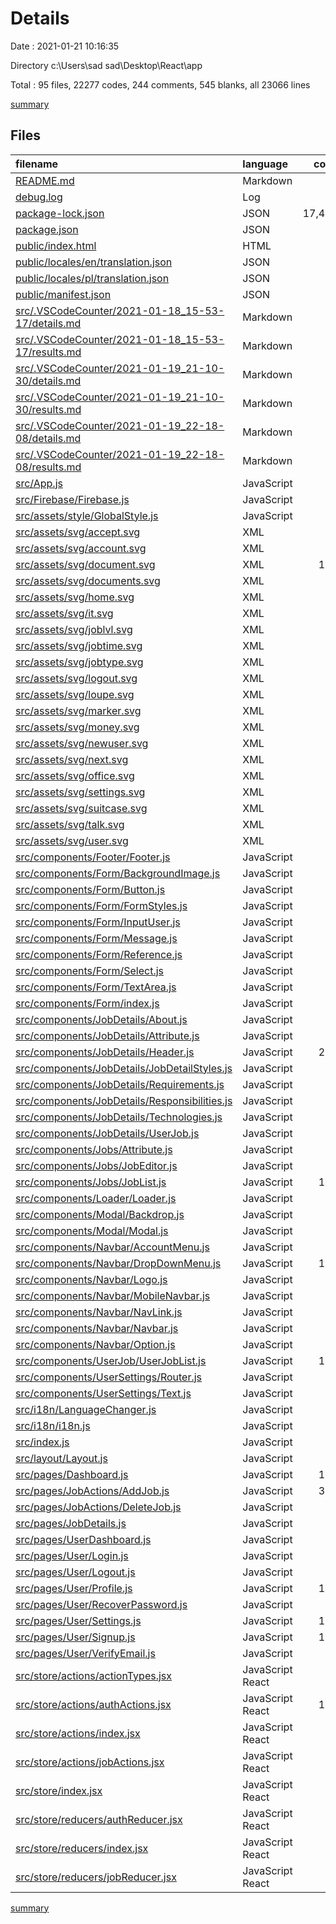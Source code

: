 # Details

Date : 2021-01-21 10:16:35

Directory c:\Users\sad sad\Desktop\React\app

Total : 95 files,  22277 codes, 244 comments, 545 blanks, all 23066 lines

[summary](results.md)

## Files
| filename | language | code | comment | blank | total |
| :--- | :--- | ---: | ---: | ---: | ---: |
| [README.md](/README.md) | Markdown | 40 | 0 | 33 | 73 |
| [debug.log](/debug.log) | Log | 2 | 0 | 1 | 3 |
| [package-lock.json](/package-lock.json) | JSON | 17,468 | 0 | 1 | 17,469 |
| [package.json](/package.json) | JSON | 56 | 0 | 1 | 57 |
| [public/index.html](/public/index.html) | HTML | 26 | 23 | 1 | 50 |
| [public/locales/en/translation.json](/public/locales/en/translation.json) | JSON | 10 | 0 | 0 | 10 |
| [public/locales/pl/translation.json](/public/locales/pl/translation.json) | JSON | 10 | 0 | 0 | 10 |
| [public/manifest.json](/public/manifest.json) | JSON | 25 | 0 | 1 | 26 |
| [src/.VSCodeCounter/2021-01-18_15-53-17/details.md](/src/.VSCodeCounter/2021-01-18_15-53-17/details.md) | Markdown | 89 | 0 | 6 | 95 |
| [src/.VSCodeCounter/2021-01-18_15-53-17/results.md](/src/.VSCodeCounter/2021-01-18_15-53-17/results.md) | Markdown | 38 | 0 | 7 | 45 |
| [src/.VSCodeCounter/2021-01-19_21-10-30/details.md](/src/.VSCodeCounter/2021-01-19_21-10-30/details.md) | Markdown | 94 | 0 | 6 | 100 |
| [src/.VSCodeCounter/2021-01-19_21-10-30/results.md](/src/.VSCodeCounter/2021-01-19_21-10-30/results.md) | Markdown | 41 | 0 | 7 | 48 |
| [src/.VSCodeCounter/2021-01-19_22-18-08/details.md](/src/.VSCodeCounter/2021-01-19_22-18-08/details.md) | Markdown | 95 | 0 | 6 | 101 |
| [src/.VSCodeCounter/2021-01-19_22-18-08/results.md](/src/.VSCodeCounter/2021-01-19_22-18-08/results.md) | Markdown | 42 | 0 | 7 | 49 |
| [src/App.js](/src/App.js) | JavaScript | 83 | 0 | 7 | 90 |
| [src/Firebase/Firebase.js](/src/Firebase/Firebase.js) | JavaScript | 14 | 0 | 3 | 17 |
| [src/assets/style/GlobalStyle.js](/src/assets/style/GlobalStyle.js) | JavaScript | 28 | 0 | 9 | 37 |
| [src/assets/svg/accept.svg](/src/assets/svg/accept.svg) | XML | 1 | 0 | 0 | 1 |
| [src/assets/svg/account.svg](/src/assets/svg/account.svg) | XML | 42 | 1 | 1 | 44 |
| [src/assets/svg/document.svg](/src/assets/svg/document.svg) | XML | 100 | 1 | 1 | 102 |
| [src/assets/svg/documents.svg](/src/assets/svg/documents.svg) | XML | 1 | 0 | 0 | 1 |
| [src/assets/svg/home.svg](/src/assets/svg/home.svg) | XML | 1 | 0 | 0 | 1 |
| [src/assets/svg/it.svg](/src/assets/svg/it.svg) | XML | 76 | 1 | 1 | 78 |
| [src/assets/svg/joblvl.svg](/src/assets/svg/joblvl.svg) | XML | 50 | 1 | 1 | 52 |
| [src/assets/svg/jobtime.svg](/src/assets/svg/jobtime.svg) | XML | 51 | 1 | 1 | 53 |
| [src/assets/svg/jobtype.svg](/src/assets/svg/jobtype.svg) | XML | 1 | 0 | 0 | 1 |
| [src/assets/svg/logout.svg](/src/assets/svg/logout.svg) | XML | 1 | 0 | 0 | 1 |
| [src/assets/svg/loupe.svg](/src/assets/svg/loupe.svg) | XML | 42 | 1 | 1 | 44 |
| [src/assets/svg/marker.svg](/src/assets/svg/marker.svg) | XML | 1 | 0 | 0 | 1 |
| [src/assets/svg/money.svg](/src/assets/svg/money.svg) | XML | 51 | 1 | 1 | 53 |
| [src/assets/svg/newuser.svg](/src/assets/svg/newuser.svg) | XML | 1 | 0 | 0 | 1 |
| [src/assets/svg/next.svg](/src/assets/svg/next.svg) | XML | 41 | 1 | 1 | 43 |
| [src/assets/svg/office.svg](/src/assets/svg/office.svg) | XML | 1 | 0 | 0 | 1 |
| [src/assets/svg/settings.svg](/src/assets/svg/settings.svg) | XML | 1 | 0 | 0 | 1 |
| [src/assets/svg/suitcase.svg](/src/assets/svg/suitcase.svg) | XML | 47 | 1 | 1 | 49 |
| [src/assets/svg/talk.svg](/src/assets/svg/talk.svg) | XML | 1 | 0 | 0 | 1 |
| [src/assets/svg/user.svg](/src/assets/svg/user.svg) | XML | 1 | 0 | 0 | 1 |
| [src/components/Footer/Footer.js](/src/components/Footer/Footer.js) | JavaScript | 12 | 0 | 4 | 16 |
| [src/components/Form/BackgroundImage.js](/src/components/Form/BackgroundImage.js) | JavaScript | 70 | 0 | 5 | 75 |
| [src/components/Form/Button.js](/src/components/Form/Button.js) | JavaScript | 22 | 0 | 5 | 27 |
| [src/components/Form/FormStyles.js](/src/components/Form/FormStyles.js) | JavaScript | 79 | 0 | 8 | 87 |
| [src/components/Form/InputUser.js](/src/components/Form/InputUser.js) | JavaScript | 24 | 0 | 4 | 28 |
| [src/components/Form/Message.js](/src/components/Form/Message.js) | JavaScript | 28 | 0 | 4 | 32 |
| [src/components/Form/Reference.js](/src/components/Form/Reference.js) | JavaScript | 23 | 0 | 5 | 28 |
| [src/components/Form/Select.js](/src/components/Form/Select.js) | JavaScript | 28 | 0 | 4 | 32 |
| [src/components/Form/TextArea.js](/src/components/Form/TextArea.js) | JavaScript | 30 | 0 | 5 | 35 |
| [src/components/Form/index.js](/src/components/Form/index.js) | JavaScript | 7 | 0 | 3 | 10 |
| [src/components/JobDetails/About.js](/src/components/JobDetails/About.js) | JavaScript | 39 | 0 | 9 | 48 |
| [src/components/JobDetails/Attribute.js](/src/components/JobDetails/Attribute.js) | JavaScript | 22 | 0 | 5 | 27 |
| [src/components/JobDetails/Header.js](/src/components/JobDetails/Header.js) | JavaScript | 234 | 0 | 13 | 247 |
| [src/components/JobDetails/JobDetailStyles.js](/src/components/JobDetails/JobDetailStyles.js) | JavaScript | 26 | 0 | 3 | 29 |
| [src/components/JobDetails/Requirements.js](/src/components/JobDetails/Requirements.js) | JavaScript | 28 | 0 | 5 | 33 |
| [src/components/JobDetails/Responsibilities.js](/src/components/JobDetails/Responsibilities.js) | JavaScript | 29 | 0 | 4 | 33 |
| [src/components/JobDetails/Technologies.js](/src/components/JobDetails/Technologies.js) | JavaScript | 39 | 0 | 8 | 47 |
| [src/components/JobDetails/UserJob.js](/src/components/JobDetails/UserJob.js) | JavaScript | 47 | 0 | 5 | 52 |
| [src/components/Jobs/Attribute.js](/src/components/Jobs/Attribute.js) | JavaScript | 25 | 0 | 5 | 30 |
| [src/components/Jobs/JobEditor.js](/src/components/Jobs/JobEditor.js) | JavaScript | 43 | 0 | 5 | 48 |
| [src/components/Jobs/JobList.js](/src/components/Jobs/JobList.js) | JavaScript | 145 | 0 | 13 | 158 |
| [src/components/Loader/Loader.js](/src/components/Loader/Loader.js) | JavaScript | 49 | 0 | 3 | 52 |
| [src/components/Modal/Backdrop.js](/src/components/Modal/Backdrop.js) | JavaScript | 18 | 0 | 4 | 22 |
| [src/components/Modal/Modal.js](/src/components/Modal/Modal.js) | JavaScript | 47 | 0 | 4 | 51 |
| [src/components/Navbar/AccountMenu.js](/src/components/Navbar/AccountMenu.js) | JavaScript | 42 | 0 | 6 | 48 |
| [src/components/Navbar/DropDownMenu.js](/src/components/Navbar/DropDownMenu.js) | JavaScript | 102 | 1 | 13 | 116 |
| [src/components/Navbar/Logo.js](/src/components/Navbar/Logo.js) | JavaScript | 25 | 0 | 4 | 29 |
| [src/components/Navbar/MobileNavbar.js](/src/components/Navbar/MobileNavbar.js) | JavaScript | 76 | 0 | 5 | 81 |
| [src/components/Navbar/NavLink.js](/src/components/Navbar/NavLink.js) | JavaScript | 34 | 0 | 5 | 39 |
| [src/components/Navbar/Navbar.js](/src/components/Navbar/Navbar.js) | JavaScript | 81 | 0 | 9 | 90 |
| [src/components/Navbar/Option.js](/src/components/Navbar/Option.js) | JavaScript | 65 | 0 | 10 | 75 |
| [src/components/UserJob/UserJobList.js](/src/components/UserJob/UserJobList.js) | JavaScript | 179 | 0 | 14 | 193 |
| [src/components/UserSettings/Router.js](/src/components/UserSettings/Router.js) | JavaScript | 99 | 0 | 12 | 111 |
| [src/components/UserSettings/Text.js](/src/components/UserSettings/Text.js) | JavaScript | 27 | 0 | 5 | 32 |
| [src/i18n/LanguageChanger.js](/src/i18n/LanguageChanger.js) | JavaScript | 18 | 0 | 4 | 22 |
| [src/i18n/i18n.js](/src/i18n/i18n.js) | JavaScript | 16 | 0 | 7 | 23 |
| [src/index.js](/src/index.js) | JavaScript | 46 | 0 | 5 | 51 |
| [src/layout/Layout.js](/src/layout/Layout.js) | JavaScript | 18 | 1 | 9 | 28 |
| [src/pages/Dashboard.js](/src/pages/Dashboard.js) | JavaScript | 101 | 0 | 9 | 110 |
| [src/pages/JobActions/AddJob.js](/src/pages/JobActions/AddJob.js) | JavaScript | 364 | 15 | 19 | 398 |
| [src/pages/JobActions/DeleteJob.js](/src/pages/JobActions/DeleteJob.js) | JavaScript | 56 | 57 | 14 | 127 |
| [src/pages/JobDetails.js](/src/pages/JobDetails.js) | JavaScript | 87 | 0 | 9 | 96 |
| [src/pages/UserDashboard.js](/src/pages/UserDashboard.js) | JavaScript | 61 | 0 | 5 | 66 |
| [src/pages/User/Login.js](/src/pages/User/Login.js) | JavaScript | 98 | 0 | 8 | 106 |
| [src/pages/User/Logout.js](/src/pages/User/Logout.js) | JavaScript | 13 | 0 | 12 | 25 |
| [src/pages/User/Profile.js](/src/pages/User/Profile.js) | JavaScript | 115 | 0 | 13 | 128 |
| [src/pages/User/RecoverPassword.js](/src/pages/User/RecoverPassword.js) | JavaScript | 85 | 0 | 6 | 91 |
| [src/pages/User/Settings.js](/src/pages/User/Settings.js) | JavaScript | 129 | 118 | 25 | 272 |
| [src/pages/User/Signup.js](/src/pages/User/Signup.js) | JavaScript | 119 | 0 | 7 | 126 |
| [src/pages/User/VerifyEmail.js](/src/pages/User/VerifyEmail.js) | JavaScript | 41 | 0 | 6 | 47 |
| [src/store/actions/actionTypes.jsx](/src/store/actions/actionTypes.jsx) | JavaScript React | 23 | 0 | 7 | 30 |
| [src/store/actions/authActions.jsx](/src/store/actions/authActions.jsx) | JavaScript React | 117 | 8 | 13 | 138 |
| [src/store/actions/index.jsx](/src/store/actions/index.jsx) | JavaScript React | 2 | 0 | 1 | 3 |
| [src/store/actions/jobActions.jsx](/src/store/actions/jobActions.jsx) | JavaScript React | 75 | 4 | 7 | 86 |
| [src/store/index.jsx](/src/store/index.jsx) | JavaScript React | 27 | 1 | 6 | 34 |
| [src/store/reducers/authReducer.jsx](/src/store/reducers/authReducer.jsx) | JavaScript React | 99 | 6 | 19 | 124 |
| [src/store/reducers/index.jsx](/src/store/reducers/index.jsx) | JavaScript React | 12 | 0 | 3 | 15 |
| [src/store/reducers/jobReducer.jsx](/src/store/reducers/jobReducer.jsx) | JavaScript React | 39 | 1 | 10 | 50 |

[summary](results.md)